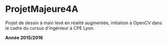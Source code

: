# ProjetMajeure4A

Projet de dessin à main levé en réalité augmentée, initiation à OpenCV dans le cadre du cursus d'ingénieur à CPE Lyon.

**Année 2015/2016**
